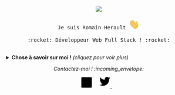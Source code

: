 <p align="center">
  <img src="https://media.giphy.com/media/MeJgB3yMMwIaHmKD4z/giphy.gif" width="30%">
  <br><br>
  <samp>
    Je suis Romain Herault <img src="https://github.com/Romaixn/Romaixn/blob/master/assets/img/hi.gif" width="29px">
    <br><br>
    :rocket: Développeur Web Full Stack ! :rocket:
  </samp>
</p>

<br>

<details>
  <summary> <b>Chose à savoir sur moi !</b> <i>(cliquez pour voir plus)</i> </summary>
  
  <br>
  
---
> Retrouvez mon portfolio [ici](https://rherault.fr)

### - A propos...
- J'ai 21ans et je vis en France.
- J'adore apprendre de nouvelles choses.

---
### - Langages et outils...

<p align="center">

  <img src="https://github.com/Romaixn/Romaixn/blob/master/assets/img/symfony.svg" alt="Symfony" style="vertical-align:top; margin:4px; width: 2rem">
  <img src="https://github.com/Romaixn/Romaixn/blob/master/assets/img/vue.svg" alt="Vuejs" style="vertical-align:top; margin:4px; width: 2rem">
  <img src="https://github.com/Romaixn/Romaixn/blob/master/assets/img/javascript.svg" alt="JavaScript" style="vertical-align:top; margin:4px; width: 2rem">
  <img src="https://github.com/Romaixn/Romaixn/blob/master/assets/img/sass.svg" alt="Sass" style="vertical-align:top; margin:4px; width: 2rem">
  <img src="https://github.com/Romaixn/Romaixn/blob/master/assets/img/django.svg" alt="Django" style="vertical-align:top; margin:4px; width: 2rem">
  <img src="https://github.com/Romaixn/Romaixn/blob/master/assets/img/wordpress.svg" alt="WordPress" style="vertical-align:top; margin:4px; width: 2rem">

---

</p>

### - Actuellement en train...

- D'améliorer mes compétences en Vuejs.
- D'apprendre Flutter.

---

</details>

<p align="center"> 
  <i> Contactez-moi ! :incoming_envelope: </i>
</p>

<p align="center">
  <a href="https://www.linkedin.com/in/romain-herault"><img src="https://github.com/Romaixn/Romaixn/blob/master/assets/img/linkedin.svg" width="30px" alt="LinkedIn"></a> &nbsp; &nbsp;
  <a href="https://twitter.com/romaixn"><img src="https://github.com/Romaixn/Romaixn/blob/master/assets/img/twitter.svg" width="30px" alt="Twitter">     </a> &nbsp; &nbsp;
</p>
